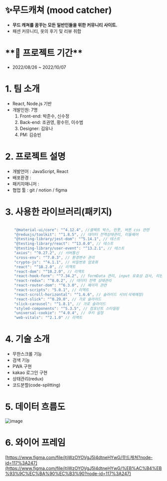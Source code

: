 # ✨무드캐쳐 (mood catcher)

- **무드 캐쳐를 꿈꾸는 모든 일반인들을 위한 커뮤니티 사이트.**
- 패션 커뮤니티, 옷의 후기 및 리뷰 취합

# \***\*📆 프로젝트 기간\*\***

- 2022/08/26 ~ 2022/10/07

# 1. 팀 소개

- React, Node.js 기반
- 개발인원: 7명
  1. Front-end: 박준수, 신수정
  2. Back-end: 조권영, 황수민, 이수범
  3. Designer: 김유나
  4. PM: 김승빈

# 2. 프로젝트 설명

- 개발언어 : JavaScript, React
- 배포환경 :
- 패키지매니저 :
- 협업 툴 : git / notion / figma

# 3. 사용한 라이브러리(패키지)

```jsx

    "@material-ui/core": "^4.12.4", //셀렉트 박스, 인풋, 버튼 css 관련
    "@reduxjs/toolkit": "^1.8.5", // 데이터 전역상태관리, 미들웨어
    "@testing-library/jest-dom": "^5.14.1", // 테스트
    "@testing-library/react": "^13.0.0", // 테스트
    "@testing-library/user-event": "^13.2.1", // 테스트
    "axios": "^0.27.2", // 서버통신
    "cross-env": "^7.0.3", // 환경변수 관리
    "crypto-js": "^4.1.1", // 비밀번호 암호화
    "react": "^18.2.0", // 리액트
    "react-dom": "^18.2.0", // 리액트
    "react-hook-form": "^7.34.2", // formData 관리, input 유효성 검사, 리렌더링이 적어짐
    "react-redux": "^8.0.2", // 데이터 전역 상태관리
    "react-router-dom": "^6.3.0", // 페이지 관련
    "react-scripts": "5.0.1", // 리액트
    "react-scroll-horizontal": "^1.6.6", // 슬라이드 서브(삭제예정)
    "react-slick": "^0.29.0", // 가로 슬라이드
    "slick-carousel": "^1.8.1", // 가로 슬라이드
    "styled-components": "^5.3.5", // 컴포넌트 스타일링
    "universal-cookie": "^4.0.4", // 쿠키 설정
    "web-vitals": "^2.1.0" // 리액트

```

# 4. 기술 소개

- 무한스크롤 기능
- 검색 기능
- PWA 구현
- kakao 로그인 구현
- 상태관리(redux)
- 코드분할(code-splitting)

# 5. 데이터 흐름도

![image](https://user-images.githubusercontent.com/87622597/188310315-d59f7259-d564-4819-ab2c-4f7e7c5991cb.png)

# 6. 와이어 프레임

[https://www.figma.com/file/jtjWzOYOVgJ5I4dtneHYwG/무드캐쳐?node-id=117%3A247](https://www.figma.com/file/jtjWzOYOVgJ5I4dtneHYwG/%EB%AC%B4%EB%93%9C%EC%BA%90%EC%B3%90?node-id=117%3A247)
